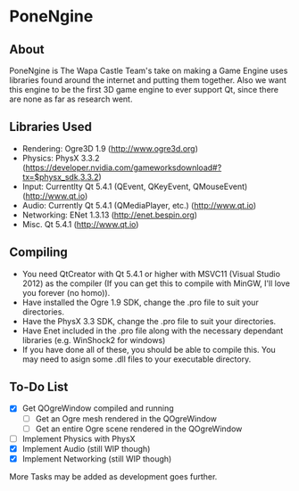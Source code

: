# PoneNgine

## About
PoneNgine is The Wapa Castle Team's take on making a Game Engine uses libraries found around the internet and putting them together. Also we want this engine to be the first 3D game engine to ever support Qt, since there are none as far as research went.

## Libraries Used

* Rendering:      Ogre3D 1.9 (http://www.ogre3d.org)
* Physics:        PhysX 3.3.2 (https://developer.nvidia.com/gameworksdownload#?tx=$physx_sdk,3.3.2)
* Input:          Currentlty Qt 5.4.1 (QEvent, QKeyEvent, QMouseEvent) (http://www.qt.io)
* Audio:          Currently Qt 5.4.1 (QMediaPlayer, etc.) (http://www.qt.io)
* Networking:     ENet 1.3.13 (http://enet.bespin.org)
* Misc.           Qt 5.4.1 (http://www.qt.io)

## Compiling

* You need QtCreator with Qt 5.4.1 or higher with MSVC11 (Visual Studio 2012) as the compiler (If you can get this to compile with MinGW, I'll love you forever (no homo)).
* Have installed the Ogre 1.9 SDK, change the .pro file to suit your directories.
* Have the PhysX 3.3 SDK, change the .pro file to suit your directories.
* Have Enet included in the .pro file along with the necessary dependant libraries (e.g. WinShock2 for windows)
* If you have done all of these, you should be able to compile this. You may need to asign some .dll files to your executable directory.

## To-Do List

- [x] Get QOgreWindow compiled and running
  - [ ] Get an Ogre mesh rendered in the QOgreWindow
  - [ ] Get an entire Ogre scene rendered in the QOgreWindow
- [ ] Implement Physics with PhysX
- [x] Implement Audio (still WIP though)
- [x] Implement Networking (still WIP though)

More Tasks may be added as development goes further.
